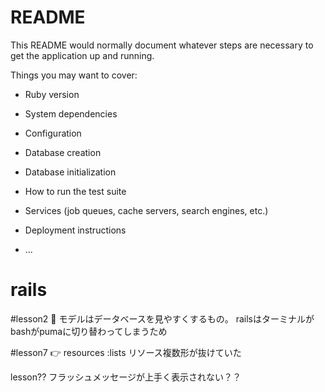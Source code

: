 # README

This README would normally document whatever steps are necessary to get the
application up and running.

Things you may want to cover:

* Ruby version

* System dependencies

* Configuration

* Database creation

* Database initialization

* How to run the test suite

* Services (job queues, cache servers, search engines, etc.)

* Deployment instructions

* ...
# rails

#lesson2
🍚 モデルはデータベースを見やすくするもの。
railsはターミナルがbashがpumaに切り替わってしまうため

#lesson7
👉 resources :lists リソース複数形が抜けていた

lesson??
フラッシュメッセージが上手く表示されない？？
